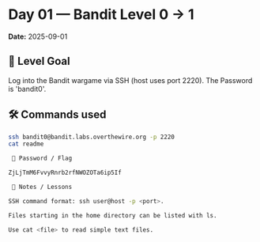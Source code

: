 # Day 01 — Bandit Level 0 → 1
**Date:** 2025-09-01

## 🔑 Level Goal
Log into the Bandit wargame via SSH (host uses port 2220). The Password is 'bandit0'.

## 🛠 Commands used
```bash
ssh bandit0@bandit.labs.overthewire.org -p 2220
cat readme

 📌 Password / Flag

ZjLjTmM6FvvyRnrb2rfNWOZOTa6ip5If

 🧠 Notes / Lessons

SSH command format: ssh user@host -p <port>.

Files starting in the home directory can be listed with ls.

Use cat <file> to read simple text files.
